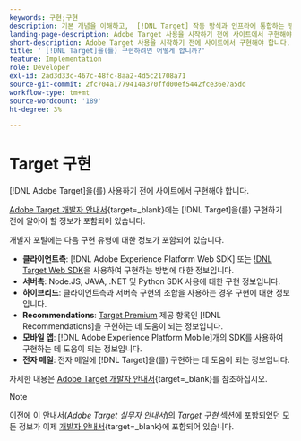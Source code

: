 ```yaml
---
keywords: 구현;구현
description: 기본 개념을 이해하고,  [!DNL Target] 작동 방식과 인프라에 통합하는 방법을 숙지하고, 방문자를 추적하는 방법을 이해합니다.
landing-page-description: Adobe Target 사용을 시작하기 전에 사이트에서 구현해야 합니다.
short-description: Adobe Target 사용을 시작하기 전에 사이트에서 구현해야 합니다.
title: ' [!DNL Target]을(를) 구현하려면 어떻게 합니까?'
feature: Implementation
role: Developer
exl-id: 2ad3d33c-467c-48fc-8aa2-4d5c21708a71
source-git-commit: 2fc704a1779414a370ffd00ef5442fce36e7a5dd
workflow-type: tm+mt
source-wordcount: '189'
ht-degree: 3%

---
```


# Target 구현

[!DNL Adobe Target]을(를) 사용하기 전에 사이트에서 구현해야 합니다.

[Adobe Target 개발자 안내서](https://experienceleague.adobe.com/docs/target-dev/developer/overview.html){target=_blank}에는 [!DNL Target]을(를) 구현하기 전에 알아야 할 정보가 포함되어 있습니다.

개발자 포털에는 다음 구현 유형에 대한 정보가 포함되어 있습니다.

* **클라이언트측**: [!DNL Adobe Experience Platform Web SDK] 또는 [!DNL Target Web SDK](at.js)을 사용하여 구현하는 방법에 대한 정보입니다.
* **서버측**: Node.JS, JAVA, .NET 및 Python SDK 사용에 대한 구현 정보입니다.
* **하이브리드**: 클라이언트측과 서버측 구현의 조합을 사용하는 경우 구현에 대한 정보입니다.
* **Recommendations**: [Target Premium](/help/main/c-intro/intro.md#premium) 제공 항목인 [!DNL Recommendations]을 구현하는 데 도움이 되는 정보입니다.
* **모바일 앱**: [!DNL Adobe Experience Platform Mobile]개의 SDK를 사용하여 구현하는 데 도움이 되는 정보입니다.
* **전자 메일**: 전자 메일에 [!DNL Target]을(를) 구현하는 데 도움이 되는 정보입니다.

자세한 내용은 [Adobe Target 개발자 안내서](https://experienceleague.adobe.com/docs/target-dev/developer/overview.html){target=_blank}를 참조하십시오.

>[!NOTE]
>
>이전에 이 안내서(*Adobe Target 실무자 안내서*)의 *Target 구현* 섹션에 포함되었던 모든 정보가 이제 [개발자 안내서](https://experienceleague.adobe.com/docs/target-dev/developer/overview.html){target=_blank}에 포함되어 있습니다.




